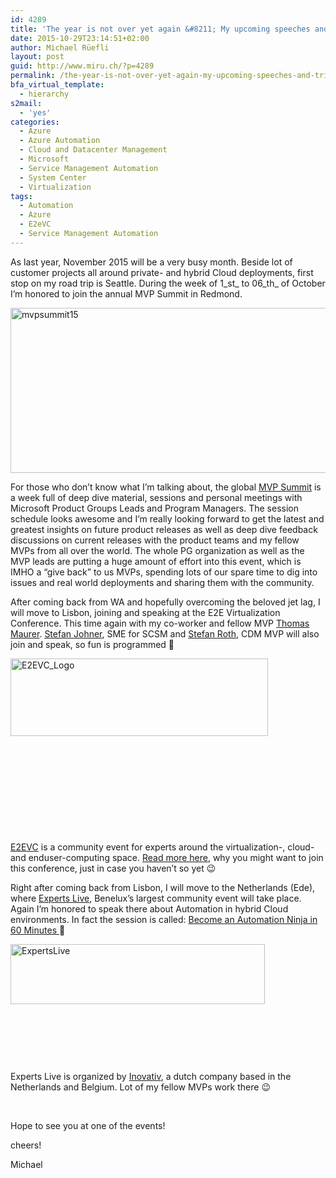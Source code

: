 ```yaml
---
id: 4289
title: 'The year is not over yet again &#8211; My upcoming speeches and trips'
date: 2015-10-29T23:14:51+02:00
author: Michael Rüefli
layout: post
guid: http://www.miru.ch/?p=4289
permalink: /the-year-is-not-over-yet-again-my-upcoming-speeches-and-trips/
bfa_virtual_template:
  - hierarchy
s2mail:
  - 'yes'
categories:
  - Azure
  - Azure Automation
  - Cloud and Datacenter Management
  - Microsoft
  - Service Management Automation
  - System Center
  - Virtualization
tags:
  - Automation
  - Azure
  - E2eVC
  - Service Management Automation
---
```

As last year, November 2015 will be a very busy month. Beside lot of customer projects all around private- and hybrid Cloud deployments, first stop on my road trip is Seattle. During the week of 1_st_ to 06_th_ of October I&#8217;m honored to join the annual MVP Summit in Redmond.

<a href="https://mvp.microsoft.com/en-US/Summit" target="_blank"><img class="alignleft size-large wp-image-4342" src="http://www.miru.ch/wp-content/uploads/2015/10/mvpsummit15-1024x264.jpg" alt="mvpsummit15" width="1024" height="264" srcset="http://www.miru.ch/wp-content/uploads/2015/10/mvpsummit15-1024x264.jpg 1024w, http://www.miru.ch/wp-content/uploads/2015/10/mvpsummit15-300x77.jpg 300w, http://www.miru.ch/wp-content/uploads/2015/10/mvpsummit15.jpg 1593w" sizes="(max-width: 1024px) 100vw, 1024px" /></a>

For those who don&#8217;t know what I&#8217;m talking about, the global <a href="https://mvp.microsoft.com/en-US/Summit" target="_blank">MVP Summit</a> is a week full of deep dive material, sessions and personal meetings with Microsoft Product Groups Leads and Program Managers. The session schedule looks awesome and I&#8217;m really looking forward to get the latest and greatest insights on future product releases as well as deep dive feedback discussions on current releases with the product teams and my fellow MVPs from all over the world. The whole PG organization as well as the MVP leads are putting a huge amount of effort into this event, which is IMHO a &#8220;give back&#8221; to us MVPs, spending lots of our spare time to dig into issues and real world deployments and sharing them with the community.

After coming back from WA and hopefully overcoming the beloved jet lag, I will move to Lisbon, joining and speaking at the E2E Virtualization Conference. This time again with my co-worker and fellow MVP <a href="https://twitter.com/ThomasMaurer" target="_blank">Thomas Maurer</a>. <a href="https://twitter.com/JohnerStefan" target="_blank">Stefan Johner</a>, SME for SCSM and <a href="https://twitter.com/stefanroth_net" target="_blank">Stefan Roth</a>, CDM MVP will also join and speak, so fun is programmed 🙂

<a href="http://www.e2evc.com/home" target="_blank"><img class="alignleft size-full wp-image-1645" src="http://www.miru.ch/wp-content/uploads/2013/10/E2EVC_Logo.jpg" alt="E2EVC_Logo" width="412" height="124" srcset="http://www.miru.ch/wp-content/uploads/2013/10/E2EVC_Logo.jpg 412w, http://www.miru.ch/wp-content/uploads/2013/10/E2EVC_Logo-300x90.jpg 300w" sizes="(max-width: 412px) 100vw, 412px" /></a>

&nbsp;

&nbsp;

&nbsp;

&nbsp;

&nbsp;

<a href="http://www.e2evc.com/home" target="_blank">E2EVC</a> is a community event for experts around the virtualization-, cloud- and enduser-computing space. <a href="http://www.miru.ch/why-im-consistently-returning-to-e2e-virtualization-conference/" target="_blank">Read more here</a>, why you might want to join this conference, just in case you haven&#8217;t so yet 😉

Right after coming back from Lisbon, I will move to the Netherlands (Ede), where <a href="http://www.expertslive.nl" target="_blank">Experts Live</a>, Benelux&#8217;s largest community event will take place. Again I&#8217;m honored to speak there about Automation in hybrid Cloud environments. In fact the session is called: <a href="http://www.expertslive.nl/2015/09/19/become-an-automation-ninja-in-60-minutes-en-michael-rueefli-mvp/" target="_blank">Become an Automation Ninja in 60 Minutes </a>🙂

<a href="http://www.expertslive.nl" target="_blank"><img class="alignleft  wp-image-4349" src="http://www.miru.ch/wp-content/uploads/2015/10/ExpertsLive.jpg" alt="ExpertsLive" width="407" height="96" srcset="http://www.miru.ch/wp-content/uploads/2015/10/ExpertsLive.jpg 314w, http://www.miru.ch/wp-content/uploads/2015/10/ExpertsLive-300x71.jpg 300w" sizes="(max-width: 407px) 100vw, 407px" /><br /> </a>

&nbsp;

&nbsp;

&nbsp;

Experts Live is organized by <a href="http://www.inovativ.nl/" target="_blank">Inovativ</a>, a dutch company based in the Netherlands and Belgium. Lot of my fellow MVPs work there 😉

&nbsp;

Hope to see you at one of the events!

cheers!

Michael

&nbsp;